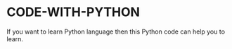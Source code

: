 # CODE-WITH-PYTHON
If you want to learn Python language then this Python code can help you to learn.
